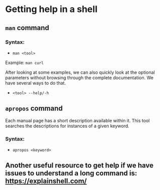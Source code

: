 # Getting help in a shell

## `man` command

### Syntax:

- `man <tool>`

Example: `man curl`

After looking at some examples, we can also quickly look at the optional parameters without browsing through the complete documentation. We have several ways to do that.

- `<tool> --help/-h`

## `apropos` command

Each manual page has a short description available within it. This tool searches the descriptions for instances of a given keyword.

### Syntax:

- `apropos <keyword>`

## Another useful resource to get help if we have issues to understand a long command is: https://explainshell.com/